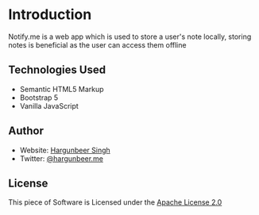 # Introduction
Notify.me is a web app which is used to store a user's note locally, storing notes is beneficial as the user can access them offline

## Technologies Used
- Semantic HTML5 Markup
- Bootstrap 5
- Vanilla JavaScript

## Author
- Website: [Hargunbeer Singh](https://hargunbeer.netlify.app)
- Twitter: [@hargunbeer.me](https://twitter.com)

## License
This piece of Software is Licensed under the [Apache License 2.0](https://github.com/hamiecod/Notify.me/tree/main/LICENSE)
